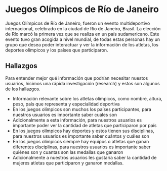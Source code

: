 # Juegos Olímpicos de Río de Janeiro

Juegos Olímpicos de Río de Janeiro, fueron un evento multideportivo internacional,
celebrado en la ciudad de Río de Janeiro, Brasil. La elección de Río marcó la
primera vez que se realiza en un país sudamericano. Este evento tuvo gran
acogida a nivel mundial, de todas estas personas hay un grupo que desea poder
interactuar y ver la información de los atletas, los deportes olímpicos y los
países que participaron.

## Hallazgos

Para entender mejor qué información que podrían necesitar nuestos usuarios,
hicimos una rápida investigación (research) y estos son algunos de los
hallazgos.

- Información relevante sobre los atletas olímpicos, como nombre, altura, peso,
país que representa y especialidad deportiva
- En los juegos olímpicos son muchos los países participantes, para nuestros
usuarios es importante saber cuáles son
- Adicionalmente a esta información, para nuestros usuarios es importante poder
ver la cantidad de atletas que participaron por país
- En los juegos olímpicos hay deportes y estos tienen sus disciplinas, para
nuestros usuarios es importante saber cuántos y cuáles son
- En los juegos olímpicos siempre hay equipos o atletas que ganan diferentes
disciplinas, para nuestros usuarios es importante saber quiénes son y cuantas
son las medallas que ganaron
- Adicionalmente a nuestros usuarios les gustaría saber la cantidad de mujeres
atletas que participaron y ganaron medallas.

